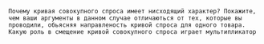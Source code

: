 	Почему кривая совокупного спроса имеет нисходящий характер? Покажите, чем ваши аргументы в данном случае отличаються от тех, которые вы проводили, обьясняя направленость кривой спроса для одного товара. Какую роль в смещение кривой совокупного спроса играет мультипликатор